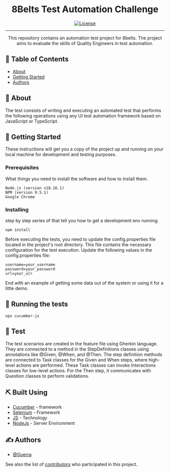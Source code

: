 
<h1 align="center">8Belts Test Automation Challenge</h1>

<div align="center">


[![License](https://img.shields.io/badge/license-MIT-blue.svg)](/LICENSE)

</div>

---

<p align="center">This repository contains an automation test project for 8belts. The project aims to evaluate the skills of Quality Engineers in test automation.
    <br> 
</p>

## 📝 Table of Contents

- [About](#about)
- [Getting Started](#getting_started)
- [Authors](#authors)

## 🧐 About <a name = "about"></a>

The test consists of writing and executing an automated test that performs the following operations using any UI test automation framework based on JavaScript or TypeScript.

## 🏁 Getting Started <a name = "getting_started"></a>

These instructions will get you a copy of the project up and running on your local machine for development and testing purposes.

### Prerequisites

What things you need to install the software and how to install them.

```
Node.js (version v18.16.1)
NPM (version 9.5.1)
Google Chrome 
```

### Installing

 step by step series of  that tell you how to get a development env running.

```
npm install
```

Before executing the tests, you need to update the config.properties file located in the project's root directory. This file contains the necessary configuration for the test execution. Update the following values in the config.properties file:

```
username=your_username
password=your_password
url=your_ulr

```

End with an example of getting some data out of the system or using it for a little demo.

## 🔧 Running the tests <a name = "tests"></a>

```
npx cucumber-js
```


## 🎈 Test <a name="test"></a>

The test scenarios are created in the feature file using Gherkin language. They are connected to a method in the StepDefinitions classes using annotations like @Given, @When, and @Then. The step definition methods are connected to Task classes for the Given and When steps, where high-level actions are performed. These Task classes can invoke Interactions classes for low-level actions. For the Then step, it communicates with Question classes to perform validations.


## ⛏️ Built Using <a name = "built_using"></a>

- [Cucumber](https://cucumber.io/docs/installation/javascript/) - framework 
- [Selenium](https://www.selenium.dev/) -  Framework
- [JS](https://www.javascript.com/) - Technology
- [NodeJs](https://nodejs.org/en/) - Server Environment

## ✍️ Authors <a name = "authors"></a>

- [@Guerra](https://github.com/6uerra) 

See also the list of [contributors](https://github.com/kylelobo/The-Documentation-Compendium/contributors) who participated in this project.

